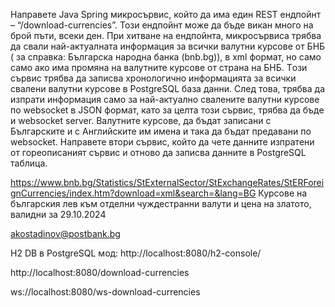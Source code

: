 Направете Java Spring микросървис, който да има един REST ендпойнт – “/download-currencies”.
Този ендпойнт може да бъде викан много на брой пъти, всеки ден. 
При хитване на ендпойнта, микросървиса трябва да свали най-актуалната информация за всички валутни курсове от БНБ ( за справка: Българска народна банка (bnb.bg)), 
в xml формат, но само само ако има промяна на валутните курсове от страна на БНБ. Tози сървис трябва да записва хронологично информацията за всички свалени валутни курсове в PostgreSQL база данни.
След това, трябва да изпрати информация само за най-актуално свалените валутни курсове по websocket в JSON формат, като за целта този сървис, трябва да бъде и websocket server. 
Валутните курсове, да бъдат записани с Българските и с Английските им имена и така да бъдат предавани по websocket.
Направете втори сървис, който да чете данните изпратени от гореописаният сървис и отново да записва данните в PostgreSQL таблица.

https://www.bnb.bg/Statistics/StExternalSector/StExchangeRates/StERForeignCurrencies/index.htm?download=xml&search=&lang=BG
Курсове на българския лев към отделни чуждестранни валути и цена на златото, валидни за 29.10.2024

akostadinov@postbank.bg

H2 DB в PostgreSQL мод: http://localhost:8080/h2-console/

http://localhost:8080/download-currencies

ws://localhost:8080/ws-download-currencies


